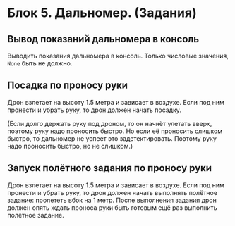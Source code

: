 # Блок 5. Дальномер. (Задания)

## Вывод показаний дальномера в консоль

Выводить показания дальномера в консоль. Только числовые значения, `None` быть не должно.

## Посадка по проносу руки

Дрон взлетает на высоту 1.5 метра и зависает в воздухе. Если под ним пронести и убрать руку, то дрон должен начать посадку.

(Если долго держать руку под дроном, то он начнёт улетать вверх, поэтому руку надо проносить быстро. Но если её проносить слишком быстро, то дальномер не успеет это задетектировать. Поэтому руку надо проносить быстро, но не слишком.)

## Запуск полётного задания по проносу руки

Дрон взлетает на высоту 1.5 метра и зависает в воздухе. Если под ним пронести и убрать руку, то дрон должен начать выполнять полётное задание: пролететь вбок на 1 метр. После выполнения задания дрон должен опять ждать проноса руки быть готовым ещё раз выполнить полётное задание.